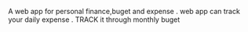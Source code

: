 A web app for personal finance,buget and expense . web app can track your daily expense . TRACK it through monthly buget 
